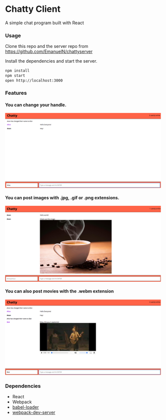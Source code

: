 Chatty Client
=====================

A simple chat program built with React

### Usage

Clone this repo and the server repo from https://github.com/EmanuelN/chattyserver

Install the dependencies and start the server.

```
npm install
npm start
open http://localhost:3000
```

### Features

#### You can change your handle.

![Namechange Screenshot](https://github.com/EmanuelN/chatty_app/blob/master/images/changenamedemo.png)

#### You can post images with .jpg, .gif or .png extensions.

![Image Screenshot](https://github.com/EmanuelN/chatty_app/blob/master/images/imagedemo.png)

#### You can also post movies with the .webm extension

![Movie Screenshot](https://github.com/EmanuelN/chatty_app/blob/master/images/videodemo.png)

### Dependencies

* React
* Webpack
* [babel-loader](https://github.com/babel/babel-loader)
* [webpack-dev-server](https://github.com/webpack/webpack-dev-server)
